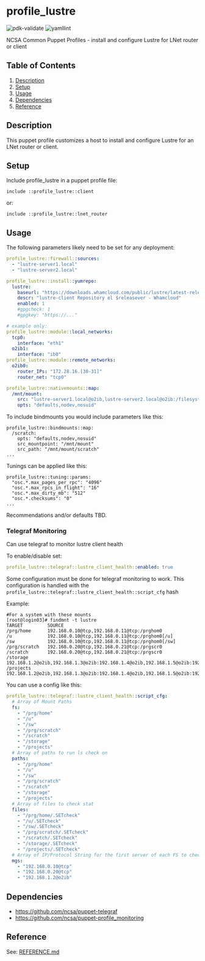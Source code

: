 # profile_lustre

![pdk-validate](https://github.com/ncsa/puppet-profile_lustre/workflows/pdk-validate/badge.svg)
![yamllint](https://github.com/ncsa/puppet-profile_lustre/workflows/yamllint/badge.svg)

NCSA Common Puppet Profiles - install and configure Lustre for LNet router or client


## Table of Contents

1. [Description](#description)
1. [Setup](#setup)
1. [Usage](#usage)
1. [Dependencies](#dependencies)
1. [Reference](#reference)


## Description

This puppet profile customizes a host to install and configure Lustre for an LNet router or client.


## Setup

Include profile_lustre in a puppet profile file:
```
include ::profile_lustre::client
```
or:
```
include ::profile_lustre::lnet_router
```


## Usage

The following parameters likely need to be set for any deployment:

```yaml
profile_lustre::firewall::sources:
  - "lustre-server1.local"
  - "lustre-server2.local"

profile_lustre::install::yumrepo:
  lustre:
    baseurl: "https://downloads.whamcloud.com/public/lustre/latest-release/el$releasever/client"
    descr: "lustre-client Repository el $releasever - Whamcloud"
    enabled: 1
    #gpgcheck: 1
    #gpgkey: "https://..."

# example only:
profile_lustre::module::local_networks:
  tcp0:
    interface: "eth1"
  o2ib1:
    interface: "ib0"
profile_lustre::module::remote_networks:
  o2ib0:
    router_IPs: "172.28.16.[30-31]"
    router_net: "tcp0"

profile_lustre::nativemounts::map:
  /mnt/mount:
    src: "lustre-server1.local@o2ib,lustre-server2.local@o2ib:/filesystem"
    opts: "defaults,nodev,nosuid"
```

To include bindmounts you would include parameters like this:

```
profile_lustre::bindmounts::map:
  /scratch:
    opts: "defaults,nodev,nosuid"
    src_mountpoint: "/mnt/mount"
    src_path: "/mnt/mount/scratch"
...
```

Tunings can be applied like this:

```
profile_lustre::tuning::params:
  "osc.*.max_pages_per_rpc": "4096"
  "osc.*.max_rpcs_in_flight": "16"
  "osc.*.max_dirty_mb": "512"
  "osc.*.checksums": "0"
...
```

Recommendations and/or defaults TBD.

### Telegraf Monitoring

Can use telegraf to monitor lustre client health

To enable/disable set:
```yaml
profile_lustre::telegraf::lustre_client_health::enabled: true
```

Some configuration must be done for telegraf monitoring to work. This configuration is handled with the `profile_lustre::telegraf::lustre_client_health::script_cfg` hash

Example:
```
#For a system with these mounts
[root@login03]# findmnt -t lustre
TARGET         SOURCE
/prg/home      192.168.0.10@tcp,192.168.0.11@tcp:/prghom0
/u             192.168.0.10@tcp,192.168.0.11@tcp:/prghom0[/u]
/sw            192.168.0.10@tcp,192.168.0.11@tcp:/prghom0[/sw]
/prg/scratch   192.168.0.20@tcp,192.168.0.21@tcp:/prgscr0
/scratch       192.168.0.20@tcp,192.168.0.21@tcp:/prgscr0
/storage       192.168.1.2@o2ib,192.168.1.3@o2ib:192.168.1.4@o2ib,192.168.1.5@o2ib:192.168.1.6@o2ib,192.168.1.7@o2ib:192.168.1.8@o2ib,192.168.1.9@o2ib:/storage
/projects      192.168.1.2@o2ib,192.168.1.3@o2ib:192.168.1.4@o2ib,192.168.1.5@o2ib:192.168.1.6@o2ib,192.168.1.7@o2ib:192.168.1.8@o2ib,192.168.1.9@o2ib:/storage[/nsf/prg]

```

You can use a config like this:

```yaml
profile_lustre::telegraf::lustre_client_health::script_cfg:
  # Array of Mount Paths
  fs:
    - "/prg/home"
    - "/u"
    - "/sw"
    - "/prg/scratch"
    - "/scratch"
    - "/storage"
    - "/projects"
  # Array of paths to run ls check on
  paths:
    - "/prg/home"
    - "/u"
    - "/sw"
    - "/prg/scratch"
    - "/scratch"
    - "/storage"
    - "/projects"
  # Array of files to check stat
  files:
    - "/prg/home/.SETcheck"
    - "/u/.SETcheck"
    - "/sw/.SETcheck"
    - "/prg/scratch/.SETcheck"
    - "/scratch/.SETcheck"
    - "/storage/.SETcheck"
    - "/projects/.SETcheck"
  # Array of IP/Protocol String for the first server of each FS to check presence of mgs
  mgs:
    - "192.168.0.10@tcp"
    - "192.168.0.20@tcp"
    - "192.168.1.2@o2ib"
```

## Dependencies

* https://github.com/ncsa/puppet-telegraf
* https://github.com/ncsa/puppet-profile_monitoring

## Reference

See: [REFERENCE.md](REFERENCE.md)
